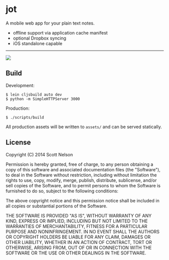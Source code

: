# jot

A mobile web app for your plain text notes.

* offline support via application cache manifest
* optional Dropbox syncing
* iOS standalone capable

---

![](https://dl.dropboxusercontent.com/u/10463543/jot/screenshot.png)

## Build

Development:

    $ lein cljsbuild auto dev
    $ python -m SimpleHTTPServer 3000

Production:

    $ ./scripts/build

All production assets will be written to `assets/` and can be served statically.

## License

Copyright (C) 2014 Scott Nelson

Permission is hereby granted, free of charge, to any person obtaining a copy
of this software and associated documentation files (the "Software"), to deal
in the Software without restriction, including without limitation the rights
to use, copy, modify, merge, publish, distribute, sublicense, and/or sell
copies of the Software, and to permit persons to whom the Software is
furnished to do so, subject to the following conditions:

The above copyright notice and this permission notice shall be included in
all copies or substantial portions of the Software.

THE SOFTWARE IS PROVIDED "AS IS", WITHOUT WARRANTY OF ANY KIND, EXPRESS OR
IMPLIED, INCLUDING BUT NOT LIMITED TO THE WARRANTIES OF MERCHANTABILITY,
FITNESS FOR A PARTICULAR PURPOSE AND NONINFRINGEMENT. IN NO EVENT SHALL THE
AUTHORS OR COPYRIGHT HOLDERS BE LIABLE FOR ANY CLAIM, DAMAGES OR OTHER
LIABILITY, WHETHER IN AN ACTION OF CONTRACT, TORT OR OTHERWISE, ARISING FROM,
OUT OF OR IN CONNECTION WITH THE SOFTWARE OR THE USE OR OTHER DEALINGS IN
THE SOFTWARE.